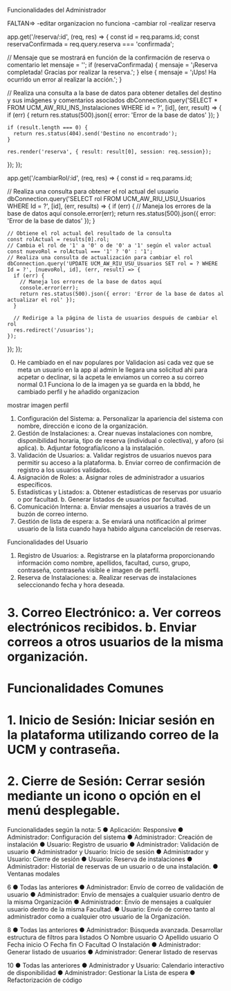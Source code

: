 Funcionalidades del Administrador

FALTAN=>
-editar organizacion no funciona
-cambiar rol
-realizar reserva

app.get('/reserva/:id', (req, res) => {
  const id = req.params.id;
  const reservaConfirmada = req.query.reserva === 'confirmada';

  // Mensaje que se mostrará en función de la confirmación de reserva o comentario
  let mensaje = '';
  if (reservaConfirmada) {
    mensaje = '¡Reserva completada! Gracias por realizar la reserva.';
  } else {
    mensaje = '¡Ups! Ha ocurrido un error al realizar la acción.';
  }

  // Realiza una consulta a la base de datos para obtener detalles del destino y sus imágenes y comentarios asociados
  dbConnection.query('SELECT * FROM UCM_AW_RIU_INS_Instalaciones WHERE id = ?', [id], (err, result) => {
    if (err) {
      return res.status(500).json({ error: 'Error de la base de datos' });
    }

    if (result.length === 0) {
      return res.status(404).send('Destino no encontrado');
    }
    
    res.render('reserva', { result: result[0], session: req.session});

  });
});

app.get('/cambiarRol/:id', (req, res) => {
  const id = req.params.id;

  // Realiza una consulta para obtener el rol actual del usuario
  dbConnection.query('SELECT rol FROM UCM_AW_RIU_USU_Usuarios WHERE Id = ?', [id], (err, results) => {
    if (err) {
      // Maneja los errores de la base de datos aquí
      console.error(err);
      return res.status(500).json({ error: 'Error de la base de datos' });
    }

    // Obtiene el rol actual del resultado de la consulta
    const rolActual = results[0].rol;
    // Cambia el rol de '1' a '0' o de '0' a '1' según el valor actual
    const nuevoRol = rolActual === '1' ? '0' : '1';
    // Realiza una consulta de actualización para cambiar el rol
    dbConnection.query('UPDATE UCM_AW_RIU_USU_Usuarios SET rol = ? WHERE Id = ?', [nuevoRol, id], (err, result) => {
      if (err) {
        // Maneja los errores de la base de datos aquí
        console.error(err);
        return res.status(500).json({ error: 'Error de la base de datos al actualizar el rol' });
      }
      
      // Redirige a la página de lista de usuarios después de cambiar el rol
      res.redirect('/usuarios');
    });
  });
});

0. He cambiado en el nav populares por Validacion asi cada vez que se meta un usuario en la app 
al admin le llegara una solicitud ahi para acpetar o declinar, si la acpeta le enviamos un correo a su correo normal
0.1 Funciona lo de la imagen ya se guarda en la bbdd, he cambiado perfil y he añadido organizacion

mostrar imagen perfil 
                        <!-- <div class="avatar-container"> -->
                            <!-- Imagen de perfil en un círculo -->
                            <!-- <img src="data:image/jpg;base64, <%= session.imagen.toString('base64') %>" alt="Imagen de perfil" class="avatar"> -->
                        <!-- </div> -->

1. Configuración del Sistema:
a. Personalizar la apariencia del sistema con nombre, dirección e icono de la
organización.
2. Gestión de Instalaciones:
a. Crear nuevas instalaciones con nombre, disponibilidad horaria, tipo de reserva
(individual o colectiva), y aforo (si aplica).
b. Adjuntar fotografía/icono a la instalación.
3. Validación de Usuarios:
a. Validar registros de usuarios nuevos para permitir su acceso a la plataforma.
b. Enviar correo de confirmación de registro a los usuarios validados.
4. Asignación de Roles:
a. Asignar roles de administrador a usuarios específicos.
5. Estadísticas y Listados:
a. Obtener estadísticas de reservas por usuario o por facultad.
b. Generar listados de usuarios por facultad.
6. Comunicación Interna:
a. Enviar mensajes a usuarios a través de un buzón de correo interno.
7. Gestión de lista de espera:
a. Se enviará una notificación al primer usuario de la lista cuando haya habido alguna
cancelación de reservas.

Funcionalidades del Usuario
1. Registro de Usuarios: a. Registrarse en la plataforma proporcionando información como nombre, apellidos, facultad, curso, grupo, contraseña, contraseña visible e imagen de perfil.
2. Reserva de Instalaciones: a. Realizar reservas de instalaciones seleccionando fecha y hora deseada.
# 3. Correo Electrónico: a. Ver correos electrónicos recibidos. b. Enviar correos a otros usuarios de la misma organización.

# Funcionalidades Comunes
# 1. Inicio de Sesión: Iniciar sesión en la plataforma utilizando correo de la UCM y contraseña.
# 2. Cierre de Sesión: Cerrar sesión mediante un icono o opción en el menú desplegable.

Funcionalidades según la nota:
5
● Aplicación: Responsive
● Administrador: Configuración del sistema
● Administrador: Creación de instalación
● Usuario: Registro de usuario
● Administrador: Validación de usuario
● Administrador y Usuario: Inicio de sesión
● Administrador y Usuario: Cierre de sesión
● Usuario: Reserva de instalaciones
● Administrador: Historial de reservas de un
usuario o de una instalación.
● Ventanas modales

6
● Todas las anteriores
● Administrador: Envío de correo de validación de usuario
● Administrador: Envío de mensajes a cualquier usuario dentro de la misma Organización
● Administrador: Envío de mensajes a cualquier usuario dentro de la misma Facultad.
● Usuario: Envío de correo tanto al administrador como a cualquier otro usuario de la Organización.

8
● Todas las anteriores
● Administrador: Búsqueda avanzada. Desarrollar estructura de filtros para listados
    ○ Nombre usuario
    ○ Apellido usuario
    ○ Fecha inicio
    ○ Fecha fin
    ○ Facultad
    ○ Instalación
● Administrador: Generar listado de usuarios
● Administrador: Generar listado de reservas

10
● Todas las anteriores
● Administrador y Usuario: Calendario interactivo de disponibilidad
● Administrador: Gestionar la Lista de espera
● Refactorización de código